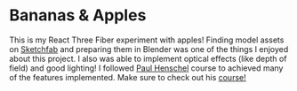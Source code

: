 # Bananas & Apples

This is my React Three Fiber experiment with apples! Finding model assets on [Sketchfab](https://sketchfab.com/3d-models/popular) and preparing them in Blender was one of the things I enjoyed about this project. I also was able to implement optical effects (like depth of field) and good lighting! I followed [Paul Henschel](https://twitter.com/0xca0a) course to achieved many of the features implemented. Make sure to check out his [course!](https://0xca0a.gumroad.com/l/B4N4N4S)
